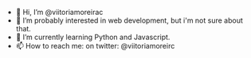 - 👋 Hi, I’m @viitoriamoreirac
- 👀 I’m probably interested in web development, but i'm not sure about that.
- 🌱 I’m currently learning Python and Javascript.
- 📫 How to reach me:
     on twitter: @viitoriamoreirc
